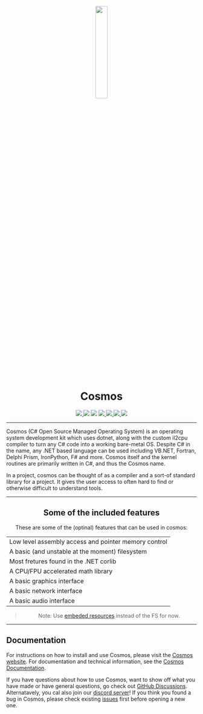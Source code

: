 <p align="center">

  <img src="https://cosmosos.github.io/images/logo.png" width="25%" />

</p>

<h1 align="center">Cosmos</h1>

<p align="center">

  <a href="https://ci.appveyor.com/api/projects/status/kust7g5dlnykhkaf/branch/master">
    <img src="https://ci.appveyor.com/api/projects/status/kust7g5dlnykhkaf/branch/master?svg=true" />
  </a>

  <img src="https://img.shields.io/github/languages/code-size/CosmosOS/Cosmos" />
  <img src="https://img.shields.io/github/downloads/CosmosOS/Cosmos/total" />

  <a href="https://github.com/CosmosOS/Cosmos/releases/latest">
    <img src="https://img.shields.io/github/v/release/CosmosOS/Cosmos" />
  </a>

  <a href="https://github.com/CosmosOS/Cosmos/blob/master/LICENSE.txt">
    <img src="https://img.shields.io/github/license/CosmosOS/Cosmos" />
  </a>

  <a href="https://github.com/CosmosOS/Cosmos/issues">
    <img src="https://img.shields.io/github/issues/CosmosOS/Cosmos" />
  </a>

  <a href="https://discord.com/invite/kwtBwv6jhD">
    <img src="https://img.shields.io/discord/833970409337913344" />
  </a>

</p>

<hr/>

Cosmos (C# Open Source Managed Operating System) is an operating system development kit which uses dotnet, along with the custom il2cpu compiler to turn any C# code into a working bare-metal OS.
Despite C# in the name, any .NET based language can be used including VB.NET, Fortran, Delphi Prism, IronPython, F# and more. Cosmos itself and the kernel routines are primarily written in C#, and thus the Cosmos name.

In a project, cosmos can be thought of as a compiler and a sort-of standard library for a project. It gives the user access to often hard to find or otherwise difficult to understand tools.

<hr/>

<center>

## Some of the included features

These are some of the (optinal) features that can be used in cosmos:

|                                                      |
|------------------------------------------------------|
| Low level assembly access and pointer memory control |
| A basic (and unstable at the moment) filesystem      |
| Most fretures found in the .NET corlib               |
| A CPU/FPU accelerated math library                   |
| A basic graphics interface                           |
| A basic network interface                            |
| A basic audio interface                              |
> Note: Use [embeded resources](https://cosmosos.github.io/articles/Kernel/ManifestResouceStream.html) instead of the FS for now.

</center>

<hr/>

## Documentation

For instructions on how to install and use Cosmos, please visit the [Cosmos website](http://www.gocosmos.org).
For documentation and technical information, see the [Cosmos Documentation](https://cosmosos.github.io).

If you have questions about how to use Cosmos, want to show off what you have made or have general questions, go check out [GitHub Discussions](https://github.com/CosmosOS/Cosmos/discussions). Alternatavely, you cal also join our [discord server](https://discord.com/invite/kwtBwv6jhD)! If you think you found a bug in Cosmos, please check existing [issues](https://github.com/CosmosOS/Cosmos/issues) first before opening a new one. 

</p>
